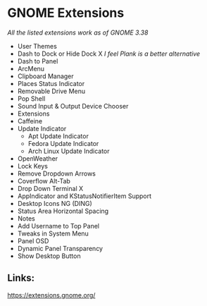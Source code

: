 # GNOME Extensions
*All the listed extensions work as of GNOME 3.38*

* User Themes
* Dash to Dock or Hide Dock X
*I feel Plank is a better alternative*
* Dash to Panel
* ArcMenu
* Clipboard Manager
* Places Status Indicator
* Removable Drive Menu
* Pop Shell
* Sound Input & Output Device Chooser
* Extensions
* Caffeine
* Update Indicator
  + Apt Update Indicator
  + Fedora Update Indicator
  + Arch Linux Update Indicator
* OpenWeather
* Lock Keys
* Remove Dropdown Arrows
* Coverflow Alt-Tab
* Drop Down Terminal X
* AppIndicator and KStatusNotifierItem Support
* Desktop Icons NG (DING)
* Status Area Horizontal Spacing
* Notes
* Add Username to Top Panel
* Tweaks in System Menu
* Panel OSD
* Dynamic Panel Transparency
* Show Desktop Button

## Links:
https://extensions.gnome.org/
